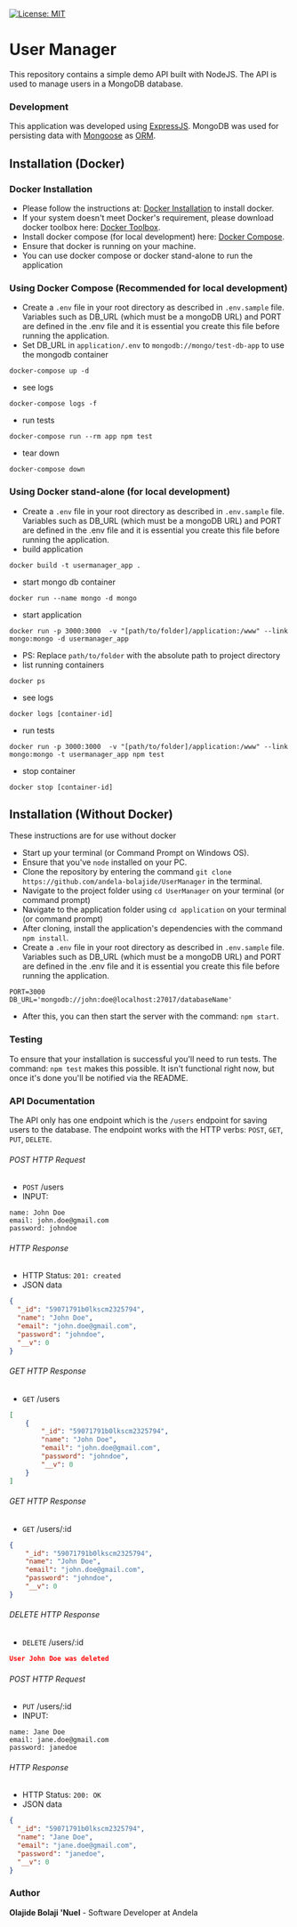[![License: MIT](https://img.shields.io/badge/License-MIT-yellow.svg)](https://opensource.org/licenses/MIT)

# User Manager

This repository contains a simple demo API built with NodeJS.
The API is used to manage users in a MongoDB database.

### Development
This application was developed using [ExpressJS](http://expressjs.com/). MongoDB was used for persisting data with [Mongoose](https://mongoosejs.com/) as [ORM](https://en.wikipedia.org/wiki/Object-relational_mapping).

## Installation (Docker)
### Docker Installation
* Please follow the instructions at: [Docker Installation](https://docs.docker.com/engine/installation/) to install docker.
* If your system doesn't meet Docker's requirement, please download docker toolbox here: [Docker Toolbox](https://docs.docker.com/toolbox/).
* Install docker compose (for local development) here: [Docker Compose](https://docs.docker.com/compose/install/).
* Ensure that docker is running on your machine.
* You can use docker compose or docker stand-alone to run the application 

### Using Docker Compose (Recommended for local development)
* Create a `.env` file in your root directory as described in `.env.sample` file. Variables such as DB_URL (which must be a mongoDB URL) and PORT are defined in the .env file and it is essential you create this file before running the application.
* Set DB_URL in `application/.env` to `mongodb://mongo/test-db-app` to use the mongodb container
```shell
docker-compose up -d
```
* see logs
```shell
docker-compose logs -f
```
* run tests
```shell
docker-compose run --rm app npm test
```
* tear down
```shell
docker-compose down
```

### Using Docker stand-alone (for local development)
* Create a `.env` file in your root directory as described in `.env.sample` file. Variables such as DB_URL (which must be a mongoDB URL) and PORT are defined in the .env file and it is essential you create this file before running the application.
* build application
```shell
docker build -t usermanager_app .
```
* start mongo db container
```shell
docker run --name mongo -d mongo
```

* start application
```shell
docker run -p 3000:3000  -v "[path/to/folder]/application:/www" --link mongo:mongo -d usermanager_app
```
* PS: Replace `path/to/folder` with the absolute path to project directory
* list running containers
```shell
docker ps
```
* see logs
```shell
docker logs [container-id]
```
* run tests
```shell
docker run -p 3000:3000  -v "[path/to/folder]/application:/www" --link mongo:mongo -t usermanager_app npm test
```
* stop container
```shell
docker stop [container-id]
```

## Installation (Without Docker)
These instructions are for use without docker
* Start up your terminal (or Command Prompt on Windows OS).
* Ensure that you've `node` installed on your PC.
* Clone the repository by entering the command `git clone https://github.com/andela-bolajide/UserManager` in the terminal.
* Navigate to the project folder using `cd UserManager` on your terminal (or command prompt)
* Navigate to the application folder using `cd application` on your terminal (or command prompt)
* After cloning, install the application's dependencies with the command `npm install`.
* Create a `.env` file in your root directory as described in `.env.sample` file. Variables such as DB_URL (which must be a mongoDB URL) and PORT are defined in the .env file and it is essential you create this file before running the application.
```
PORT=3000
DB_URL='mongodb://john:doe@localhost:27017/databaseName'
```
* After this, you can then start the server with the command: `npm start`.

### Testing
To ensure that your installation is successful you'll need to run tests.
The command: `npm test` makes this possible. It isn't functional right now, but once it's done you'll be notified via the README.

### API Documentation
The API only has one endpoint which is the `/users` endpoint for saving users to the database. The endpoint works with the HTTP verbs: `POST`, `GET`, `PUT`, `DELETE`.

###### POST HTTP Request
-   `POST` /users
-   INPUT:
```x-form-url-encoded
name: John Doe
email: john.doe@gmail.com
password: johndoe
```

###### HTTP Response

-   HTTP Status: `201: created`
-   JSON data
```json
{
  "_id": "59071791b0lkscm2325794",
  "name": "John Doe",
  "email": "john.doe@gmail.com",
  "password": "johndoe",
  "__v": 0
}
```

###### GET HTTP Response
-   `GET` /users

```json
[
    {
        "_id": "59071791b0lkscm2325794",
        "name": "John Doe",
        "email": "john.doe@gmail.com",
        "password": "johndoe",
        "__v": 0
    }
]
```

###### GET HTTP Response
-   `GET` /users/:id

```json
{
    "_id": "59071791b0lkscm2325794",
    "name": "John Doe",
    "email": "john.doe@gmail.com",
    "password": "johndoe",
    "__v": 0
}
```

###### DELETE HTTP Response
-   `DELETE` /users/:id

```json
User John Doe was deleted
```

###### POST HTTP Request
-   `PUT` /users/:id
-   INPUT:
```x-form-url-encoded
name: Jane Doe
email: jane.doe@gmail.com
password: janedoe
```

###### HTTP Response

-   HTTP Status: `200: OK`
-   JSON data
```json
{
  "_id": "59071791b0lkscm2325794",
  "name": "Jane Doe",
  "email": "jane.doe@gmail.com",
  "password": "janedoe",
  "__v": 0
}
```



### Author
**Olajide Bolaji 'Nuel** - Software Developer at Andela
